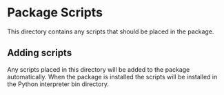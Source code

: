 # Package Scripts

This directory contains any scripts that should be placed in the package.

## Adding scripts

Any scripts placed in this directory will be added to the package automatically.  When the package is installed 
the scripts will be installed in the Python interpreter bin directory.
